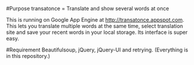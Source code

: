 #Purpose
transatonce = Translate and show several words at once  

This is running on Google App Engine at <http://transatonce.appspot.com>.  
This lets you translate multiple words at the same time, select translation site and save your recent words in your local storage. Its interface is super easy.

#Requirement
Beautifulsoup, jQuery, jQuery-UI and retrying. (Everything is in this repository.)
